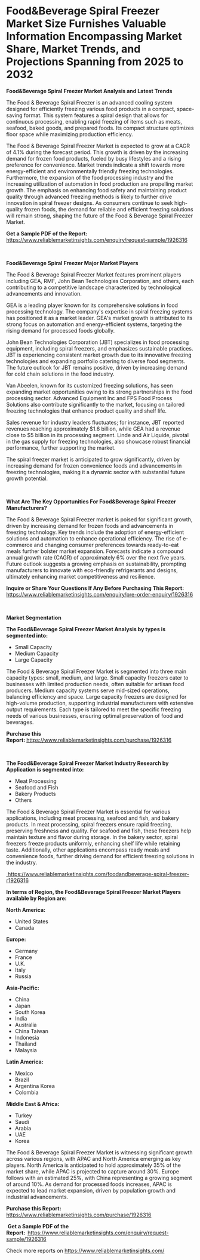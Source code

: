<p><h1>Food&Beverage Spiral Freezer Market Size Furnishes Valuable Information Encompassing Market Share, Market Trends, and Projections Spanning from 2025 to 2032</h1></p><p><strong>Food&Beverage Spiral Freezer Market Analysis and Latest Trends</strong></p>
<p><p>The Food & Beverage Spiral Freezer is an advanced cooling system designed for efficiently freezing various food products in a compact, space-saving format. This system features a spiral design that allows for continuous processing, enabling rapid freezing of items such as meats, seafood, baked goods, and prepared foods. Its compact structure optimizes floor space while maximizing production efficiency.</p><p>The Food & Beverage Spiral Freezer Market is expected to grow at a CAGR of 4.1% during the forecast period. This growth is driven by the increasing demand for frozen food products, fueled by busy lifestyles and a rising preference for convenience. Market trends indicate a shift towards more energy-efficient and environmentally friendly freezing technologies. Furthermore, the expansion of the food processing industry and the increasing utilization of automation in food production are propelling market growth. The emphasis on enhancing food safety and maintaining product quality through advanced freezing methods is likely to further drive innovation in spiral freezer designs. As consumers continue to seek high-quality frozen foods, the demand for reliable and efficient freezing solutions will remain strong, shaping the future of the Food & Beverage Spiral Freezer Market.</p></p>
<p><strong>Get a Sample PDF of the Report:&nbsp;</strong> <a href="https://www.reliablemarketinsights.com/enquiry/request-sample/1926316?utm_campaign=2004&utm_medium=2&utm_source=Github&utm_content=ia&utm_term=15012025&utm_id=foodbeverage-spiral-freezer">https://www.reliablemarketinsights.com/enquiry/request-sample/1926316</a></p>
<p>&nbsp;</p>
<p><strong>Food&Beverage Spiral Freezer Major Market Players</strong></p>
<p><p>The Food & Beverage Spiral Freezer Market features prominent players including GEA, RMF, John Bean Technologies Corporation, and others, each contributing to a competitive landscape characterized by technological advancements and innovation.</p><p>GEA is a leading player known for its comprehensive solutions in food processing technology. The company's expertise in spiral freezing systems has positioned it as a market leader. GEA's market growth is attributed to its strong focus on automation and energy-efficient systems, targeting the rising demand for processed foods globally.</p><p>John Bean Technologies Corporation (JBT) specializes in food processing equipment, including spiral freezers, and emphasizes sustainable practices. JBT is experiencing consistent market growth due to its innovative freezing technologies and expanding portfolio catering to diverse food segments. The future outlook for JBT remains positive, driven by increasing demand for cold chain solutions in the food industry.</p><p>Van Abeelen, known for its customized freezing solutions, has seen expanding market opportunities owing to its strong partnerships in the food processing sector. Advanced Equipment Inc and FPS Food Process Solutions also contribute significantly to the market, focusing on tailored freezing technologies that enhance product quality and shelf life.</p><p>Sales revenue for industry leaders fluctuates; for instance, JBT reported revenues reaching approximately $1.6 billion, while GEA had a revenue close to $5 billion in its processing segment. Linde and Air Liquide, pivotal in the gas supply for freezing technologies, also showcase robust financial performance, further supporting the market.</p><p>The spiral freezer market is anticipated to grow significantly, driven by increasing demand for frozen convenience foods and advancements in freezing technologies, making it a dynamic sector with substantial future growth potential.</p></p>
<p>&nbsp;</p>
<p><strong>What Are The Key Opportunities For Food&Beverage Spiral Freezer Manufacturers?</strong></p>
<p><p>The Food & Beverage Spiral Freezer market is poised for significant growth, driven by increasing demand for frozen foods and advancements in freezing technology. Key trends include the adoption of energy-efficient solutions and automation to enhance operational efficiency. The rise of e-commerce and changing consumer preferences towards ready-to-eat meals further bolster market expansion. Forecasts indicate a compound annual growth rate (CAGR) of approximately 6% over the next five years. Future outlook suggests a growing emphasis on sustainability, prompting manufacturers to innovate with eco-friendly refrigerants and designs, ultimately enhancing market competitiveness and resilience.</p></p>
<p><strong>Inquire or Share Your Questions If Any Before Purchasing This Report:</strong> <a href="https://www.reliablemarketinsights.com/enquiry/pre-order-enquiry/1926316?utm_campaign=2004&utm_medium=2&utm_source=Github&utm_content=ia&utm_term=15012025&utm_id=foodbeverage-spiral-freezer">https://www.reliablemarketinsights.com/enquiry/pre-order-enquiry/1926316</a></p>
<p>&nbsp;</p>
<p><strong>Market Segmentation</strong></p>
<p><strong>The Food&Beverage Spiral Freezer Market Analysis by types is segmented into:</strong></p>
<p><ul><li>Small Capacity</li><li>Medium Capacity</li><li>Large Capacity</li></ul></p>
<p><p>The Food & Beverage Spiral Freezer Market is segmented into three main capacity types: small, medium, and large. Small capacity freezers cater to businesses with limited production needs, often suitable for artisan food producers. Medium capacity systems serve mid-sized operations, balancing efficiency and space. Large capacity freezers are designed for high-volume production, supporting industrial manufacturers with extensive output requirements. Each type is tailored to meet the specific freezing needs of various businesses, ensuring optimal preservation of food and beverages.</p></p>
<p><strong>Purchase this Report:&nbsp;</strong><a href="https://www.reliablemarketinsights.com/purchase/1926316?utm_campaign=2004&utm_medium=2&utm_source=Github&utm_content=ia&utm_term=15012025&utm_id=foodbeverage-spiral-freezer">https://www.reliablemarketinsights.com/purchase/1926316</a></p>
<p>&nbsp;</p>
<p><strong>The Food&Beverage Spiral Freezer Market Industry Research by Application is segmented into:</strong></p>
<p><ul><li>Meat Processing</li><li>Seafood and Fish</li><li>Bakery Products</li><li>Others</li></ul></p>
<p><p>The Food & Beverage Spiral Freezer Market is essential for various applications, including meat processing, seafood and fish, and bakery products. In meat processing, spiral freezers ensure rapid freezing, preserving freshness and quality. For seafood and fish, these freezers help maintain texture and flavor during storage. In the bakery sector, spiral freezers freeze products uniformly, enhancing shelf life while retaining taste. Additionally, other applications encompass ready meals and convenience foods, further driving demand for efficient freezing solutions in the industry.</p></p>
<p><a href="https://www.reliablemarketinsights.com/foodandbeverage-spiral-freezer-r1926316?utm_campaign=2004&utm_medium=2&utm_source=Github&utm_content=ia&utm_term=15012025&utm_id=foodbeverage-spiral-freezer">&nbsp;https://www.reliablemarketinsights.com/foodandbeverage-spiral-freezer-r1926316</a></p>
<p><strong>In terms of Region, the Food&Beverage Spiral Freezer Market Players available by Region are:</strong></p>
<p>
    <p> <strong> North America: </strong>
        <ul>
            <li>United States</li>
            <li>Canada</li>
        </ul>
        </p> 
    <p> <strong> Europe: </strong>
        <ul>
            <li>Germany</li>
            <li>France</li>
            <li>U.K.</li>
            <li>Italy</li>
            <li>Russia</li>
        </ul>
        </p> 
    <p> <strong> Asia-Pacific: </strong>
        <ul>
            <li>China</li>
            <li>Japan</li>
            <li>South Korea</li>
            <li>India</li>
            <li>Australia</li>
            <li>China Taiwan</li>
            <li>Indonesia</li>
            <li>Thailand</li>
            <li>Malaysia</li>
        </ul>
        </p> 
    <p> <strong> Latin America: </strong>
        <ul>
            <li>Mexico</li>
            <li>Brazil</li>
            <li>Argentina Korea</li>
            <li>Colombia</li>
        </ul>
        </p> 
    <p> <strong> Middle East & Africa: </strong>
        <ul>
            <li>Turkey</li>
            <li>Saudi</li>
            <li>Arabia</li>
            <li>UAE</li>
            <li>Korea</li>
        </ul>
    </p>
    </p>
<p><p>The Food & Beverage Spiral Freezer Market is witnessing significant growth across various regions, with APAC and North America emerging as key players. North America is anticipated to hold approximately 35% of the market share, while APAC is projected to capture around 30%. Europe follows with an estimated 25%, with China representing a growing segment of around 10%. As demand for processed foods increases, APAC is expected to lead market expansion, driven by population growth and industrial advancements.</p></p>
<p><strong>Purchase this Report: </strong><a href="https://www.reliablemarketinsights.com/purchase/1926316?utm_campaign=2004&utm_medium=2&utm_source=Github&utm_content=ia&utm_term=15012025&utm_id=foodbeverage-spiral-freezer">https://www.reliablemarketinsights.com/purchase/1926316</a></p>
<p>&nbsp;<strong>Get a Sample PDF of the Report:&nbsp;&nbsp;</strong><a href="https://www.reliablemarketinsights.com/enquiry/request-sample/1926316?utm_campaign=2004&utm_medium=2&utm_source=Github&utm_content=ia&utm_term=15012025&utm_id=foodbeverage-spiral-freezer">https://www.reliablemarketinsights.com/enquiry/request-sample/1926316</a></p>
<p><strong></strong></p>
<p>Check more reports on <a href="https://www.reliablemarketinsights.com/?utm_campaign=2004&utm_medium=2&utm_source=Github&utm_content=ia&utm_term=15012025&utm_id=foodbeverage-spiral-freezer">https://www.reliablemarketinsights.com/</a></p>